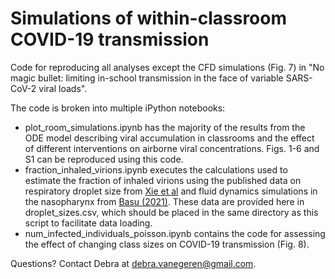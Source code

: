 # Simulations of within-classroom COVID-19 transmission

Code for reproducing all analyses except the CFD simulations (Fig. 7) in "No magic bullet: limiting in-school transmission in the face of variable SARS-CoV-2 viral loads".

The code is broken into multiple iPython notebooks:

+ plot_room_simulations.ipynb has the majority of the results from the ODE model describing viral accumulation in classrooms and the effect of different interventions on airborne viral concentrations. Figs. 1-6 and S1 can be reproduced using this code.
+ fraction_inhaled_virions.ipynb executes the calculations used to estimate the fraction of inhaled virions using the published data on respiratory droplet size from [Xie et al](https://pubmed.ncbi.nlm.nih.gov/19812073/) and fluid dynamics simulations in the nasopharynx from [Basu (2021)](https://www.nature.com/articles/s41598-021-85765-7). These data are provided here in droplet_sizes.csv, which should be placed in the same directory as this script to facilitate data loading.
+ num_infected_individuals_poisson.ipynb contains the code for assessing the effect of changing class sizes on COVID-19 transmission (Fig. 8).

Questions? Contact Debra at debra.vanegeren@gmail.com.
